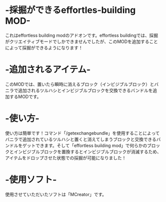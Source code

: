 # -採掘ができるeffortles-building MOD-
これはeffortless building modのアドオンです。effortless buildingでは、採掘がクリエイティブモードでしかできませんでしたが、このMODを追加することによって採掘ができるようになります！
# -追加されるアイテム-
このMODでは、置いたら瞬時に消えるブロック（インビジブルブロック）とバニラで追加されるツルハシとインビジブルブロックを交換できるバンドルを追加するMODです。
# -使い方-
使い方は簡単です！コマンド「/getexchangebundle」を使用することによってバニラで追加されているツルハシと置くと消えてしまうブロックと交換できるバンドルをゲットできます。そして「effortless building mod」で何らかのブロックとインビジブルブロックを置換するとインビジブルブロックが消滅するため、アイテムをドロップさせた状態での採掘が可能になりました！
# -使用ソフト-
使用させていただいたソフトは「MCreator」です。
